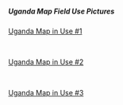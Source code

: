 ##### Uganda Map Field Use Pictures

[Uganda Map in Use #1](i1.jpg)

&ensp;

[Uganda Map in Use #2](i2.jpg)

&ensp;

[Uganda Map in Use #3](i3.jpg)

&ensp;
